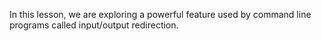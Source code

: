 In this lesson, we are exploring a powerful feature used by command line programs called input/output redirection.